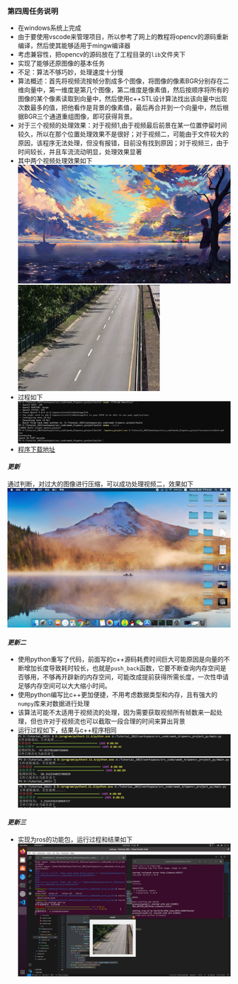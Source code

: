 ### 第四周任务说明
+ 在windows系统上完成
+ 由于要使用vscode来管理项目，所以参考了网上的教程将opencv的源码重新编译，然后使其能够适用于mingw编译器
+ 考虑兼容性，把opencv的源码放在了工程目录的```lib```文件夹下
+ 实现了能够还原图像的基本任务
+ 不足：算法不够巧妙，处理速度十分慢
+ 算法概述：首先将视频流按帧分割成多个图像，将图像的像素BGR分别存在二维向量中，第一维度是第几个图像，第二维度是像素值，然后按顺序将所有的图像的某个像素读取到向量中，然后使用c++STL设计算法找出该向量中出现次数最多的值，把他看作是背景的像素值，最后再合并到一个向量中，然后根据BGR三个通道重组图像，即可获得背景。
+ 对于三个视频的处理效果：对于视频1,由于视频最后前景在某一位置停留时间较久，所以在那个位置处理效果不是很好；对于视频二，可能由于文件较大的原因，该程序无法处理，但没有报错，目前没有找到原因；对于视频三，由于时间较长，并且车流流动明显，处理效果显著
+ 其中两个视频处理效果如下
![Alt text](../../image/week_4/image_1.jpg)
![Alt text](../../image/week_4/image_2.jpg)
+ 过程如下
![Alt text](../../image/week_4/image_3.png)
+ [程序下载地址](https://wwvg.lanzouj.com/i9Mkr1c2gr9i)

#### *更新*
通过判断，对过大的图像进行压缩，可以成功处理视频二，效果如下
![Alt text](../../image/week_4/image_4.jpg)

#### *更新二*
+ 使用python重写了代码，前面写的c++源码耗费时间巨大可能原因是向量的不断增加长度导致耗时较长，也就是```push_back```函数，它要不断查询内存空间是否够用，不够再开辟新的内存空间，可能改成提前获得所需长度，一次性申请足够内存空间可以大大缩小时间。
+ 使用python编写比c++更加便捷，不用考虑数据类型和内存，且有强大的```numpy```库来对数据进行处理
+ 该算法可能不太适用于视频流的处理，因为需要获取视频所有帧数来一起处理，但也许对于视频流也可以截取一段合理的时间来算出背景
+ 运行过程如下，结果与c++程序相同
![Alt text](../../image/week_4/image_5.png)
![Alt text](../../image/week_4/image_6.png)
![Alt text](../../image/week_4/image_7.png)

#### *更新三*
+ 实现为ros的功能包，运行过程和结果如下
![Alt text](../../image/week_4/image_8.png)
